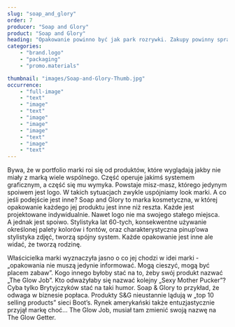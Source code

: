 ```yaml
---
slug: "soap_and_glory"
order: 7
producer: "Soap and Glory"
product: "Soap and Glory"
heading: "Opakowanie powinno być jak park rozrywki. Zakupy powinny sprawiać przyjemność."
categories:
    - "brand.logo"
    - "packaging"
    - "promo.materials"

thumbnail: "images/Soap-and-Glory-Thumb.jpg"
occurrence:
    - "full-image"
    - "text"
    - "image"
    - "text"
    - "image"
    - "image"
    - "image"
    - "text"
    - "image"
    - "text"
---
```

Bywa, że w portfolio marki roi się od produktów, które wyglądają jakby nie miały z marką wiele wspólnego. Część operuje jakimś systemem graficznym, a część się mu wymyka. Powstaje misz-masz, którego jedynym spoiwem jest logo. W takich sytuacjach zwykle uspójniamy look marki. A co jeśli podejście jest inne? Soap and Glory to marka kosmetyczna, w której opakowanie każdego jej produktu jest inne niż reszta. Każde jest projektowane indywidualnie. Nawet logo nie ma swojego stałego miejsca. A jednak jest spoiwo. Stylistyka lat 60-tych, konsekwentne używanie określonej palety kolorów i fontów, oraz charakterystyczna pinup’owa stylistyka zdjęć, tworzą spójny system. Każde opakowanie jest inne ale widać, że tworzą rodzinę.

Właścicielka marki wyznaczyła jasno o co jej chodzi w idei marki - „opakowania nie muszą jedynie informować. Mogą cieszyć, mogą być placem zabaw”. Kogo innego byłoby stać na to, żeby swój produkt nazwać „The Glow Job”. Kto odważyłaby się nazwać kolejny „Sexy Mother Pucker”? Cyba tylko Brytyjczyków stać na taki humor. Soap & Glory to przykład, że odwaga w biznesie popłaca. Produkty S&G nieustannie lądują w „top 10 selling products” sieci Boot’s. Rynek amerykański także entuzjastycznie przyjął markę choć... The Glow Job, musiał tam zmienić swoją nazwę na The Glow Getter.
  